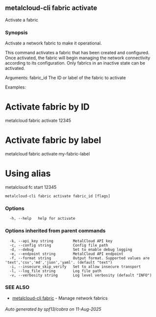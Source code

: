 ## metalcloud-cli fabric activate

Activate a fabric

### Synopsis

Activate a network fabric to make it operational.

This command activates a fabric that has been created and configured. Once activated,
the fabric will begin managing the network connectivity according to its configuration.
Only fabrics in an inactive state can be activated.

Arguments:
  fabric_id    The ID or label of the fabric to activate

Examples:
  # Activate fabric by ID
  metalcloud fabric activate 12345
  
  # Activate fabric by label
  metalcloud fabric activate my-fabric-label
  
  # Using alias
  metalcloud fc start 12345

```
metalcloud-cli fabric activate fabric_id [flags]
```

### Options

```
  -h, --help   help for activate
```

### Options inherited from parent commands

```
  -k, --api_key string         MetalCloud API key
  -c, --config string          Config file path
  -d, --debug                  Set to enable debug logging
  -e, --endpoint string        MetalCloud API endpoint
  -f, --format string          Output format. Supported values are 'text','csv','md','json','yaml'. (default "text")
  -i, --insecure_skip_verify   Set to allow insecure transport
  -l, --log_file string        Log file path
  -v, --verbosity string       Log level verbosity (default "INFO")
```

### SEE ALSO

* [metalcloud-cli fabric](metalcloud-cli_fabric.md)	 - Manage network fabrics

###### Auto generated by spf13/cobra on 11-Aug-2025
